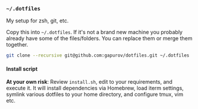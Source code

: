 ### `~/.dotfiles`

My setup for zsh, git, etc.

Copy this into `~/.dotfiles`. If it's not a brand new machine you probably already have some of the files/folders. You can replace them or merge them together.

```sh
git clone --recursive git@github.com:gapurov/dotfiles.git ~/.dotfiles
```

#### Install script

**At your own risk**: Review `install.sh`, edit to your requirements, and execute it. It will install dependencies via Homebrew, load iterm settings, symlink various dotfiles to your home directory, and configure tmux, vim etc.